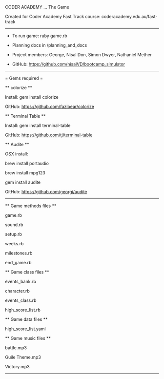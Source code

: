CODER ACADEMY  ...  The Game 
 
Created for Coder Academy Fast Track course: coderacademy.edu.au/fast-track
________________________

* To run game: ruby game.rb
* Planning docs in /planning_and_docs

* Project members: George, Nisal Don, Simon Dwyer, Nathaniel Mether
* GitHub: https://github.com/nisalVD/bootcamp_simulator

________________________
= Gems required =

** colorize ** 

Install: gem install colorize

GitHub: https://github.com/fazibear/colorize

** Terminal Table **

Install: gem install terminal-table

GitHub: https://github.com/tj/terminal-table

** Audite **

OSX install: 

brew install portaudio

brew install mpg123

gem install audite

GitHub: https://github.com/georgi/audite

________________________

** Game methods files **

game.rb

sound.rb

setup.rb

weeks.rb

milestones.rb

end_game.rb


** Game class files **

events_bank.rb

character.rb

events_class.rb

high_score_list.rb


** Game data files **

high_score_list.yaml


** Game music files **

battle.mp3

Guile Theme.mp3

Victory.mp3

________________________
